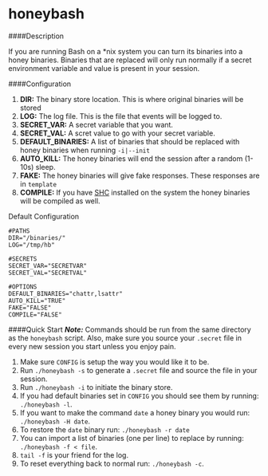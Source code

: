 # honeybash

####Description

If you are running Bash on a *nix system you can turn its binaries into a honey binaries. 
Binaries that are replaced will only run normally if a secret environment variable and value is present in your session.

####Configuration

1. **DIR:** The binary store location. This is where original binaries will be stored
2. **LOG:** The log file. This is the file that events will be logged to.
3. **SECRET_VAR:** A secret variable that you want.
4. **SECRET_VAL:** A scret value to go with your secret variable.
5. **DEFAULT_BINARIES:** A list of binaries that should be replaced with honey binaries when running ```-i|--init```
6. **AUTO_KILL:** The honey binaries will end the session after a random (1-10s) sleep.
7. **FAKE:** The honey binaries will give fake responses. These responses are in ```template```
8. **COMPILE:** If you have [SHC](http://www.datsi.fi.upm.es/~frosal/) installed on the system
the honey binaries will be compiled as well.

Default Configuration
```
#PATHS
DIR="/binaries/"
LOG="/tmp/hb"

#SECRETS
SECRET_VAR="SECRETVAR"
SECRET_VAL="SECRETVAL"

#OPTIONS
DEFAULT_BINARIES="chattr,lsattr"
AUTO_KILL="TRUE"
FAKE="FALSE"
COMPILE="FALSE"
```

####Quick Start
***Note:*** Commands should be run from the same directory as the ```honeybash``` script. Also, make sure you source your ```.secret``` file in every new session you start unless you enjoy pain.

1. Make sure ```CONFIG``` is setup the way you would like it to be.
2. Run ```./honeybash -s``` to generate a ```.secret``` file and source the file in your session.
3. Run ```./honeybash -i``` to initiate the binary store.
4. If you had default binaries set in ```CONFIG``` you should see them by running: ```./honeybash -l```.
5. If you want to make the command ```date``` a honey binary you would run: ```./honeybash -H date```.
6. To restore the ```date``` binary run: ```./honeybash -r date```
7. You can import a list of binaries (one per line) to replace by running: ```./honeybash -f < file```.
8. ```tail -f``` is your friend for the log.
9. To reset everything back to normal run: ```./honeybash -c```.
